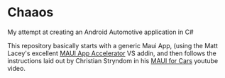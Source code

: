 # Chaaos
My attempt at creating an Android Automotive application in C#

This repository basically starts with a generic Maui App, (using the Matt Lacey's excellent [MAUI App Accelerator](https://github.com/mrlacey/MauiAppAccelerator) VS addin, and then follows the instructions laid out by Christian Stryndom in his [MAUI for Cars](https://www.youtube.com/watch?v=nNkVxegb2oU) youtube video.
